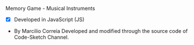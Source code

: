 Memory Game - Musical Instruments

- [x] Developed in JavaScript (JS)

- By Marcilio Correia
Developed and modified through the source code of Code-Sketch Channel.
